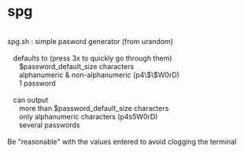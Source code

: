 # spg
<br>
spg.sh : simple pasword generator (from urandom)<br><br>
&nbsp;&nbsp;&nbsp;defaults to (press <ENTER> 3x to quickly go through them)<br>
&nbsp;&nbsp;&nbsp;&nbsp;&nbsp;&nbsp;$password_default_size characters<br>
&nbsp;&nbsp;&nbsp;&nbsp;&nbsp;&nbsp;alphanumeric & non-alphanumeric (p4\$\$W0rD)<br>
&nbsp;&nbsp;&nbsp;&nbsp;&nbsp;&nbsp;1 password<br><br>
&nbsp;&nbsp;&nbsp;can output<br>
&nbsp;&nbsp;&nbsp;&nbsp;&nbsp;&nbsp;more than $password_default_size characters<br>
&nbsp;&nbsp;&nbsp;&nbsp;&nbsp;&nbsp;only alphanumeric characters (p4s5W0rD)<br>
&nbsp;&nbsp;&nbsp;&nbsp;&nbsp;&nbsp;several passwords<br><br>
Be "reasonable" with the values entered to avoid clogging the terminal
